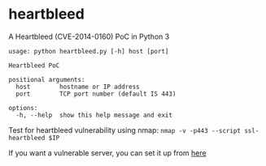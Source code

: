 # heartbleed
A Heartbleed (CVE-2014-0160) PoC in Python 3

```
usage: python heartbleed.py [-h] host [port]

Heartbleed PoC

positional arguments:
  host        hostname or IP address
  port        TCP port number (default IS 443)

options:
  -h, --help  show this help message and exit
```

Test for heartbleed vulnerability using nmap:
```nmap -v -p443 --script ssl-heartbleed $IP```

If you want a vulnerable server, you can set it up from [here](https://github.com/jas9reet/heartbleed-lab "Heartbleed lab") 
